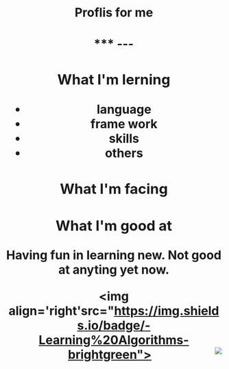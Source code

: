 <center> <h1> Proflis for me <h1> <center>
***
---


### What I'm lerning
- language 
- frame work
- skills
- others

  
### What I'm facing

  
### What I'm good at
Having fun in learning new.
Not good at anyting yet now.

<img align='right'src="https://img.shields.io/badge/-Learning%20Algorithms-brightgreen">
<img align='right' src="http://mazassumnida.wtf/api/v2/generate_badge?boj=jcs000729">
